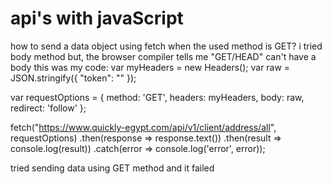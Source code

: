 
# api's with javaScript

how to send a data object using fetch when the used method is GET?
i tried body method but, the browser compiler tells me "GET/HEAD" can't have a body
this was my code:
var myHeaders = new Headers();
var raw = JSON.stringify({
  "token": "<secret>"
});

var requestOptions = {
  method: 'GET',
  headers: myHeaders,
  body: raw,
  redirect: 'follow'
};

fetch("https://www.quickly-egypt.com/api/v1/client/address/all", requestOptions)
  .then(response => response.text())
  .then(result => console.log(result))
  .catch(error => console.log('error', error));

tried sending data using GET method and it failed

        